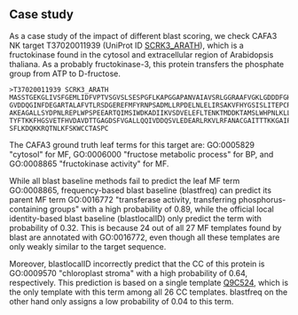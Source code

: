 ## Case study ##

As a case study of the impact of different blast scoring, we check CAFA3 NK target
T37020011939 (UniProt ID [SCRK3_ARATH](https://www.uniprot.org/uniprot/Q9LNE4)),
which is a fructokinase found in the cytosol and extracellular region of Arabidopsis thaliana. As a probably fructokinase-3, this protein transfers the phosphate group from ATP to D-fructose. 

```
>T37020011939 SCRK3_ARATH
MASSTGEKGLIVSFGEMLIDFVPTVSGVSLSESPGFLKAPGGAPANVAIAVSRLGGRAAFVGKLGDDDFGHMLAGILRKN
GVDDQGINFDEGARTALAFVTLRSDGEREFMFYRNPSADMLLRPDELNLELIRSAKVFHYGSISLITEPCRSAHMKAMEV
AKEAGALLSYDPNLREPLWPSPEEARTQIMSIWDKADIIKVSDVELEFLTENKTMDDKTAMSLWHPNLKLLLVTLGEKGC
TYFTKKFHGSVETFHVDAVDTTGAGDSFVGALLQQIVDDQSVLEDEARLRKVLRFANACGAITTTKKGAIPALPTDIEAL
SFLKDQKKRQTNLKFSKWCCTASPC
```

The CAFA3 ground truth leaf terms for this target are:
GO:0005829 "cytosol" for MF, GO:0006000 "fructose metabolic process" for BP, and
GO:0008865 "fructokinase activity" for MF.

While all blast baseline methods fail to predict the leaf MF term GO:0008865, 
frequency-based blast baseline (blastfreq) can predict its parent MF term
GO:0016772 "transferase activity, transferring phosphorus-containing groups"
with a high probability of 0.89, while the official local identity-based
blast baseline (blastlocalID) only predict the term with probability of 0.32.
This is because 24 out of all 27 MF templates found by blast are annotated
with GO:0016772, even though all these templates are only weakly similar to
the target sequence.

Moreover, blastlocalID incorrectly predict that the CC of this protein is
GO:0009570 "chloroplast stroma" with a high probability of 0.64, respectively. 
This prediction is based on a single template
[Q9C524](https://www.uniprot.org/uniprot/Q9C524), which is the only template
with this term among all 26 CC templates. blastfreq on the other hand only
assigns a low probability of 0.04 to this term.
